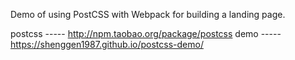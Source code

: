 Demo of using PostCSS with Webpack for building a landing page.

postcss ----- http://npm.taobao.org/package/postcss
demo    ----- https://shenggen1987.github.io/postcss-demo/